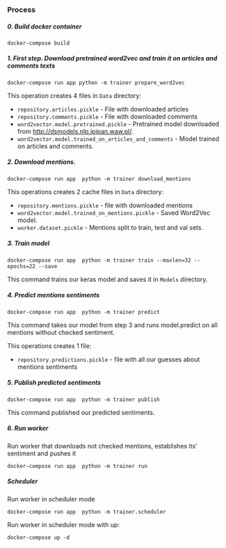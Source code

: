 ### Process

##### 0. Build docker container
```shell script
docker-compose build
```

##### 1. First step. Download pretrained word2vec and train it on articles and comments texts

```shell script
docker-compose run app python -m trainer prepare_word2vec
```
This operation creates 4 files in `Data` directory:
- `repository.articles.pickle` - File with downloaded articles
- `repository.comments.pickle` - File with downloaded comments
- `word2vector.model.pretrained.pickle` - Pretrained model downloaded from http://dsmodels.nlp.ipipan.waw.pl/.
- `word2vector.model.trained_on_articles_and_comments` - Model trained on articles and comments.

##### 2. Download mentions.

```shell script
docker-compose run app  python -m trainer download_mentions
```

This operations creates 2 cache files in `Data` directory:  
- `repository.mentions.pickle` - file with downloaded mentions
- `word2vector.model.trained_on_mentions.pickle` - Saved Word2Vec model.
- `worker.dataset.pickle` - Mentions split to train, test and val sets.

##### 3. Train model 

```shell script
docker-compose run app  python -m trainer train --maxlen=32 --epochs=22 --save
```

This command trains our keras model and saves it in `Models` directory. 

##### 4. Predict mentions sentiments
```shell script
docker-compose run app  python -m trainer predict
``` 

This command takes our model from step 3 and runs model.predict on all mentions 
without checked sentiment.

This operations creates 1 file:
- `repository.predictions.pickle` - file with all our guesses about mentions sentiments


##### 5. Publish predicted sentiments
```shell script
docker-compose run app  python -m trainer publish
```

This command published our predicted sentiments. 


##### 6. Run worker

Run worker that downloads not checked mentions, establishes its' sentiment and pushes it
```shell script
docker-compose run app  python -m trainer run
```

##### Scheduler

Run worker in scheduler mode
```shell script
docker-compose run app  python -m trainer.scheduler
```

Run worker in scheduler mode with up:
```shell script
docker-compose up -d
```